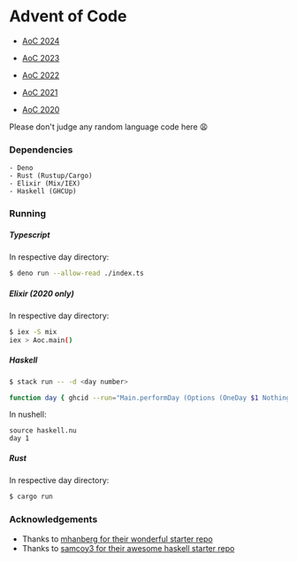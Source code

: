 # Advent of Code 

- [AoC 2024](https://adventofcode.com/2024/about)

- [AoC 2023](https://adventofcode.com/2023/about)

- [AoC 2022](https://adventofcode.com/2022/about)

- [AoC 2021](https://adventofcode.com/2021/about)

- [AoC 2020](https://adventofcode.com/2020/about)

Please don't judge any random language code here :weary:

### Dependencies
    - Deno
    - Rust (Rustup/Cargo)
    - Elixir (Mix/IEX)
    - Haskell (GHCUp)
    
### Running

##### Typescript
In respective day directory:
```bash
$ deno run --allow-read ./index.ts
```

##### Elixir (2020 only)
In respective day directory:
```bash
$ iex -S mix 
iex > Aoc.main()
```

##### Haskell
```bash
$ stack run -- -d <day number>
```

```bash
function day { ghcid --run="Main.performDay (Options (OneDay $1 Nothing) Timings)" }
```

In nushell:
```nushell
source haskell.nu
day 1
```

##### Rust
In respective day directory:
```bash
$ cargo run
```

### Acknowledgements

- Thanks to [mhanberg for their wonderful starter repo](https://github.com/mhanberg/advent-of-code-elixir-starter)
- Thanks to [samcoy3 for their awesome haskell starter repo](https://github.com/samcoy3/advent-of-code-template)
